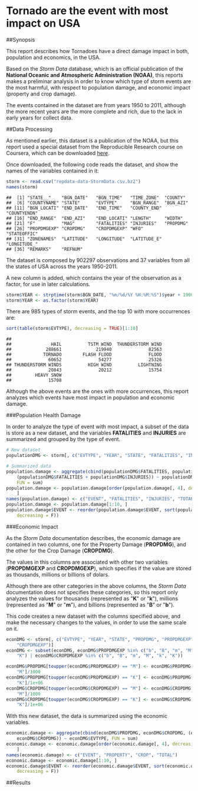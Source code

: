 Tornado are the event with most impact on USA
=============================================

##Synopsis

This report describes how Tornadoes have a direct damage impact in both, population and economics, in the USA.

Based on the *Storm Data* database, which is an official publication of the **National Oceanic and Atmospheric Administration (NOAA)**, this reports makes a preliminar analysis in order to know which type of storm events are the most harmful, with respect to population damage, and economic impact (property and crop damage).

The events contained in the dataset are from years 1950 to 2011, although the more recent years are the more complete and rich, due to the lack in early years for collect data.


##Data Processing

As mentioned earlier, this dataset is a publication of the NOAA, but this report used a special dataset from the Reproducible Research course on Coursera, which can be downloaded [here](https://d396qusza40orc.cloudfront.net/repdata%2Fdata%2FStormData.csv.bz2).

Once downloaded, the following code reads the dataset, and show the names of the variables contained in it:


```r
storm <- read.csv("repdata-data-StormData.csv.bz2")
names(storm)
```

```
##  [1] "STATE__"    "BGN_DATE"   "BGN_TIME"   "TIME_ZONE"  "COUNTY"    
##  [6] "COUNTYNAME" "STATE"      "EVTYPE"     "BGN_RANGE"  "BGN_AZI"   
## [11] "BGN_LOCATI" "END_DATE"   "END_TIME"   "COUNTY_END" "COUNTYENDN"
## [16] "END_RANGE"  "END_AZI"    "END_LOCATI" "LENGTH"     "WIDTH"     
## [21] "F"          "MAG"        "FATALITIES" "INJURIES"   "PROPDMG"   
## [26] "PROPDMGEXP" "CROPDMG"    "CROPDMGEXP" "WFO"        "STATEOFFIC"
## [31] "ZONENAMES"  "LATITUDE"   "LONGITUDE"  "LATITUDE_E" "LONGITUDE_"
## [36] "REMARKS"    "REFNUM"
```


The dataset is composed by 902297 observations and 37 variables from all the states of USA across the years 1950-2011.

A new column is added, which contains the year of the observation as a factor, for use in later calculations.


```r
storm$YEAR <- strptime(storm$BGN_DATE, "%m/%d/%Y %H:%M:%S")$year + 1900
storm$YEAR <- as.factor(storm$YEAR)
```


There are 985 types of storm events, and the top 10 with more occurrences are:


```r
sort(table(storm$EVTYPE), decreasing = TRUE)[1:10]
```

```
## 
##               HAIL          TSTM WIND  THUNDERSTORM WIND 
##             288661             219940              82563 
##            TORNADO        FLASH FLOOD              FLOOD 
##              60652              54277              25326 
## THUNDERSTORM WINDS          HIGH WIND          LIGHTNING 
##              20843              20212              15754 
##         HEAVY SNOW 
##              15708
```


Although the above events are the ones with more occurrences, this report analyzes which events have most impact in population and economic damage.


###Population Health Damage

In order to analyze the type of event with most impact, a subset of the data is store as a new dataset, and the variables **FATALITIES** and **INJURIES** are summarized and grouped by the type of event.


```r
# New dataset
populationDMG <- storm[, c("EVTYPE", "YEAR", "STATE", "FATALITIES", "INJURIES")]

# Summarized data
population.damage <- aggregate(cbind(populationDMG$FATALITIES, populationDMG$INJURIES, 
    (populationDMG$FATALITIES + populationDMG$INJURIES)) ~ populationDMG$EVTYPE, 
    FUN = sum)
population.damage <- population.damage[order(population.damage[, 4], decreasing = T), 
    ]
names(population.damage) <- c("EVENT", "FATALITIES", "INJURIES", "TOTAL")
population.damage <- population.damage[1:10, ]
population.damage$EVENT <- reorder(population.damage$EVENT, sort(population.damage$TOTAL, 
    decreasing = F))
```



###Economic Impact

As the *Storm Data* documentation describes, the economic damage are contained in two columns, one for the Property Damage (**PROPDMG**), and the other for the Crop Damage (**CROPDMG**).

The values in this columns are associated with other two variables (**PROPDMGEXP** and **CROPDMGEXP**), which specifies if the value are stored as thousands, millions or billions of dolars.

Although there are other categories in the above columns, the *Storm Data* documentation does not specifies these categories, so this report only analyzes the values for thousands (represented as "**K**" or "**k**"), millions (represented as "**M**" or "**m**"), and billions (represented as "**B**" or "**b**").

This code creates a new dataset with the columns specified above, and make the necessary changes to the values, in order to use the same scale on it.


```r
econDMG <- storm[, c("EVTYPE", "YEAR", "STATE", "PROPDMG", "PROPDMGEXP", "CROPDMG", 
    "CROPDMGEXP")]
econDMG <- subset(econDMG, econDMG$PROPDMGEXP %in% c("b", "B", "m", "M", "k", 
    "K") | econDMG$CROPDMGEXP %in% c("b", "B", "m", "M", "k", "K"))

econDMG$PROPDMG[toupper(econDMG$PROPDMGEXP) == "M"] <- econDMG$PROPDMG[toupper(econDMG$PROPDMGEXP) == 
    "M"]/1000
econDMG$PROPDMG[toupper(econDMG$PROPDMGEXP) == "K"] <- econDMG$PROPDMG[toupper(econDMG$PROPDMGEXP) == 
    "K"]/1e+06
econDMG$CROPDMG[toupper(econDMG$CROPDMGEXP) == "M"] <- econDMG$CROPDMG[toupper(econDMG$CROPDMGEXP) == 
    "M"]/1000
econDMG$CROPDMG[toupper(econDMG$CROPDMGEXP) == "K"] <- econDMG$CROPDMG[toupper(econDMG$CROPDMGEXP) == 
    "K"]/1e+06
```


With this new dataset, the data is summarized using the economic variables.


```r
economic.damage <- aggregate(cbind(econDMG$PROPDMG, econDMG$CROPDMG, (econDMG$PROPDMG + 
    econDMG$CROPDMG)) ~ econDMG$EVTYPE, FUN = sum)
economic.damage <- economic.damage[order(economic.damage[, 4], decreasing = T), 
    ]
names(economic.damage) <- c("EVENT", "PROPERTY", "CROP", "TOTAL")
economic.damage <- economic.damage[1:10, ]
economic.damage$EVENT <- reorder(economic.damage$EVENT, sort(economic.damage$TOTAL, 
    decreasing = F))
```



##Results
